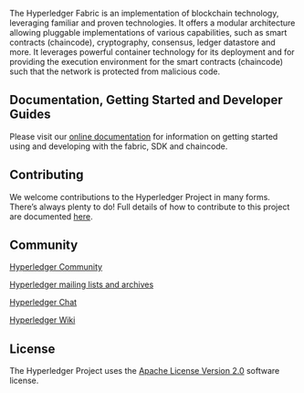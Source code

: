 
The Hyperledger Fabric is an implementation of blockchain technology, leveraging familiar and proven technologies. It offers a modular architecture allowing pluggable implementations of various capabilities, such as smart contracts (chaincode), cryptography, consensus, ledger datastore and more. It leverages powerful container technology for its deployment and for providing the execution environment for the smart contracts (chaincode) such that the network is protected from malicious code.

## Documentation, Getting Started and Developer Guides

Please visit our
[online documentation](http://hyperledger-fabric.readthedocs.io/en/latest/) for
information on getting started using and developing with the fabric, SDK and chaincode.

## Contributing

We welcome contributions to the Hyperledger Project in many forms. There’s always plenty to do!
Full details of how to contribute to this project are documented [here](http://hyperledger-fabric.readthedocs.io/en/latest/CONTRIBUTING/).

## Community

[Hyperledger Community](https://www.hyperledger.org/community)

[Hyperledger mailing lists and archives](http://lists.hyperledger.org/)

[Hyperledger Chat](http://chat.hyperledger.org) 

[Hyperledger Wiki](https://wiki.hyperledger.org)

## License <a name="license"></a>
The Hyperledger Project uses the [Apache License Version 2.0](LICENSE) software
license.
